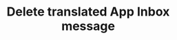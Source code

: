 ---
title: Delete translated App Inbox message
excerpt: >-
  The method is used for deleting the language version of the basic App Inbox
  message.
api:
  file: yespoio.json
  operationId: deleteTranslatedAppInboxMessage
deprecated: false
hidden: false
metadata:
  title: ''
  description: ''
  robots: index
next:
  description: ''
---